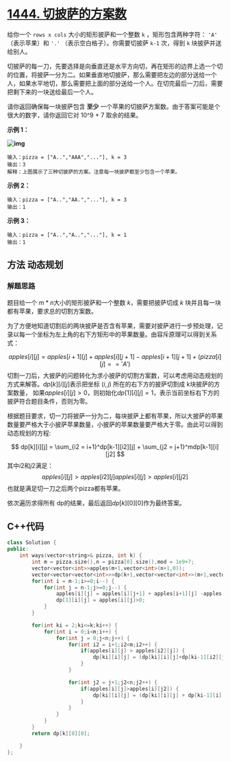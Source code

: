 # [1444. 切披萨的方案数](https://leetcode.cn/problems/number-of-ways-of-cutting-a-pizza/)

给你一个 `rows x cols` 大小的矩形披萨和一个整数 `k` ，矩形包含两种字符： `'A'` （表示苹果）和 `'.'` （表示空白格子）。你需要切披萨 `k-1` 次，得到 `k` 块披萨并送给别人。

切披萨的每一刀，先要选择是向垂直还是水平方向切，再在矩形的边界上选一个切的位置，将披萨一分为二。如果垂直地切披萨，那么需要把左边的部分送给一个人，如果水平地切，那么需要把上面的部分送给一个人。在切完最后一刀后，需要把剩下来的一块送给最后一个人。

请你返回确保每一块披萨包含 **至少** 一个苹果的切披萨方案数。由于答案可能是个很大的数字，请你返回它对 10^9 + 7 取余的结果。

 

**示例 1：**

**![img](https://assets.leetcode-cn.com/aliyun-lc-upload/uploads/2020/05/10/ways_to_cut_apple_1.png)**

```
输入：pizza = ["A..","AAA","..."], k = 3
输出：3 
解释：上图展示了三种切披萨的方案。注意每一块披萨都至少包含一个苹果。
```

**示例 2：**

```
输入：pizza = ["A..","AA.","..."], k = 3
输出：1
```

**示例 3：**

```
输入：pizza = ["A..","A..","..."], k = 1
输出：1
```



## 方法 动态规划

### 解题思路

题目给一个 $m * n$大小的矩形披萨和一个整数 $k$，需要把披萨切成 $k$ 块并且每一块都有苹果，要求总的切割方案数。

为了方便地知道切割后的两块披萨是否含有苹果，需要对披萨进行一步预处理，记录以每一个坐标为左上角的右下方矩形中的苹果数量。由容斥原理可以得到关系式：

$$
apples[i][j] = apples[i+1][j] + apples[i][j+1] - apples[i+1][j+1] +(pizza[i][j]=='A')
$$
切割一刀后，大披萨的问题转化为求小披萨的切割方案数，可以考虑用动态规划的方式来解答。$dp[k][i][j]$表示把坐标 $(i,j)$ 所在的右下方的披萨切割成 k块披萨的方案数量， 如果$apples[i][j]>0$，则初始化$dp[1][i][j] = 1$，表示当前坐标右下方的披萨符合题目条件，否则为零。

根据题目要求，切一刀将披萨一分为二，每块披萨上都有苹果，所以大披萨的苹果数量要严格大于小披萨苹果数量，小披萨的苹果数量要严格大于零。由此可以得到动态规划的方程:

$$
dp[k][i][j] = \sum_{i2 = i+1}^dp[k-1][i2][j] + \sum_{j2 = j+1}^mdp[k-1][i][j2]
$$
其中$i2$和$j2$满足：
$$
apples[i][j] > apples[i2][j]
apples[i][j] > apples[i][j2]
$$
也就是满足切一刀之后两个pizza都有苹果。

依次遍历求得所有 dp的结果，最后返回$dp[k][0][0]$作为最终答案。



## C++代码

```C++
class Solution {
public:
    int ways(vector<string>& pizza, int k) {
        int m = pizza.size(),n = pizza[0].size(),mod = 1e9+7;
        vector<vector<int>>apples(m+1,vector<int>(n+1,0));
        vector<vector<vector<int>>>dp(k+1,vector<vector<int>>(m+1,vector<int>(n+1)));
        for(int i = m-1;i>=0;i--) {
            for(int j = n-1;j>=0;j--) {
                apples[i][j] = apples[i][j+1] + apples[i+1][j] -apples[i+1][j+1] +(pizza[i][j]=='A');
                dp[1][i][j] = apples[i][j]>0;                
            }
        }

        for(int ki = 2;ki<=k;ki++) {
            for(int i = 0;i<m;i++) {
                for(int j = 0;j<n;j++) {
                    for(int i2 = i+1;i2<m;i2++) {
                        if(apples[i][j] > apples[i2][j]) {
                            dp[ki][i][j] = (dp[ki][i][j]+dp[ki-1][i2][j])%mod;
                        }
                    }

                    for(int j2 = j+1;j2<n;j2++) {
                        if(apples[i][j]>apples[i][j2]) {
                            dp[ki][i][j] = (dp[ki][i][j] + dp[ki-1][i][j2])%mod;
                        }
                    }
                }
            }
        }
        return dp[k][0][0];

    }
};
```



